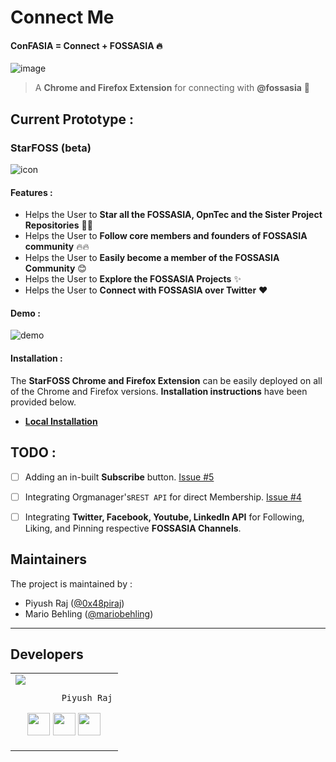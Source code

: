 # Connect Me

#### ConFASIA = Connect + FOSSASIA :fire:

![image](https://user-images.githubusercontent.com/5800726/34326440-f342bf66-e8d1-11e7-90e0-ea611a07f117.png)

> A **Chrome and Firefox Extension** for connecting with **@fossasia** :rocket:


## Current Prototype :

### StarFOSS (beta)

![icon](https://user-images.githubusercontent.com/5800726/34366221-d6332962-eabe-11e7-8379-7044206e9c30.png)

#### Features : 

* Helps the User to **Star all the FOSSASIA, OpnTec and the Sister Project Repositories** :tada::tada:
* Helps the User to **Follow core members and founders of FOSSASIA community** :fire::fire:
* Helps the User to **Easily become a member of the FOSSASIA Community** :blush:
* Helps the User to **Explore the FOSSASIA Projects** :sparkles:
* Helps the User to **Connect with FOSSASIA over Twitter** :heart:

#### Demo : 

![demo](/assets/StarFOSSv1_demo.gif)

#### Installation : 

The **StarFOSS Chrome and Firefox Extension** can be easily deployed on all of the Chrome and Firefox versions. **Installation instructions** have been provided below.

* **[Local Installation](/Releases/Installation.md)**

## TODO :

- [ ] Adding an in-built **Subscribe** button. [Issue #5](https://github.com/fossasia/Connect-Me/issues/5)
- [ ] Integrating Orgmanager's`REST API` for direct Membership. [Issue #4](https://github.com/fossasia/Connect-Me/issues/4)
- [ ] Integrating **Twitter, Facebook, Youtube, LinkedIn API** for Following, Liking, and Pinning respective **FOSSASIA Channels**.


## Maintainers
The project is maintained by :
- Piyush Raj ([@0x48piraj](https://github.com/0x48piraj))
- Mario Behling ([@mariobehling](http://github.com/mariobehling))

---

## Developers
<table>
<tr>
<td>
     <img src="https://avatars3.githubusercontent.com/u/5800726?s=250&v=4" />
     
             Piyush Raj

<p align="center">
<a href = "https://github.com/0x48piraj"><img src = "http://www.iconninja.com/files/241/825/211/round-collaboration-social-github-code-circle-network-icon.svg" width="36" height = "36"/></a>
<a href = "https://twitter.com/0x48piraj"><img src = "https://www.shareicon.net/download/2016/07/06/107115_media.svg" width="36" height="36"/></a>
<a href = "https://www.linkedin.com/in/0x48piraj/"><img src = "http://www.iconninja.com/files/863/607/751/network-linkedin-social-connection-circular-circle-media-icon.svg" width="36" height="36"/></a>
</p>
</td>
</tr> 
  </table>
